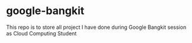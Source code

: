 # google-bangkit
This repo is to store all project I have done during Google Bangkit session as Cloud Computing Student

